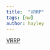 ```yaml
---
title:  "VRRP"
tags: [nw]
author: hayley
---
```


[VRRP](http://www.addpac.com/addpac_kor2015/files/release-note-VRRP_Kor.pdf)
